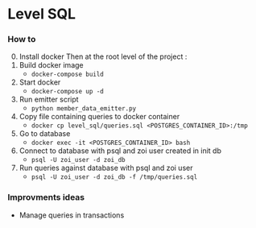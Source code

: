 # Level SQL

### How to

0. Install docker
Then at the root level of the project :
1. Build docker image
   - `docker-compose build`
2. Start docker
   - `docker-compose up -d`
3. Run emitter script 
   - `python member_data_emitter.py`
5. Copy file containing queries to docker container
   - `docker cp level_sql/queries.sql <POSTGRES_CONTAINER_ID>:/tmp`
6. Go to database 
   - `docker exec -it <POSTGRES_CONTAINER_ID> bash`
7. Connect to database with psql and zoi user created in init db
   - `psql -U zoi_user -d zoi_db`
8. Run queries against database with psql and zoi user
   - `psql -U zoi_user -d zoi_db -f /tmp/queries.sql`

### Improvments ideas
- Manage queries in transactions

